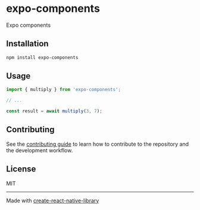 # expo-components

Expo components

## Installation

```sh
npm install expo-components
```

## Usage

```js
import { multiply } from 'expo-components';

// ...

const result = await multiply(3, 7);
```

## Contributing

See the [contributing guide](CONTRIBUTING.md) to learn how to contribute to the repository and the development workflow.

## License

MIT

---

Made with [create-react-native-library](https://github.com/callstack/react-native-builder-bob)
